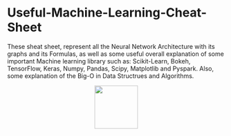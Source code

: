 # Useful-Machine-Learning-Cheat-Sheet
These sheat sheet, represent all the Neural Network Architecture with its graphs and its Formulas, as well as some useful overall explanation of some important Machine learning library such as: Scikit-Learn, Bokeh, TensorFlow, Keras, Numpy, Pandas, Scipy, Matplotlib and Pyspark. Also, some explanation of the Big-O in Data Structrues and Algorithms. 


<p align="center">
  <img height=100 src=https://github.com/samiarja/Useful-Machine-Learning-Cheat-Sheet/blob/master/Keras_Cheat_Sheet_Python.pdf/>
</p>
